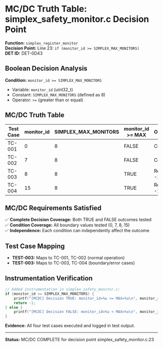 # MC/DC Truth Table: simplex_safety_monitor.c Decision Point

**Function:** `simplex_register_monitor`  
**Decision Point:** Line 23: `if (monitor_id >= SIMPLEX_MAX_MONITORS)`  
**DET ID:** DET-0D43

## Boolean Decision Analysis

**Condition:** `monitor_id >= SIMPLEX_MAX_MONITORS`
- Variable: `monitor_id` (uint32_t)
- Constant: `SIMPLEX_MAX_MONITORS` (defined as 8)
- Operator: `>=` (greater than or equal)

## MC/DC Truth Table

| Test Case | monitor_id | SIMPLEX_MAX_MONITORS | monitor_id >= MAX | Outcome | Coverage |
|-----------|------------|---------------------|-------------------|---------|----------|
| TC-001    | 0          | 8                   | FALSE             | Continue| TRUE/FALSE |
| TC-002    | 7          | 8                   | FALSE             | Continue| TRUE/FALSE |
| TC-003    | 8          | 8                   | TRUE              | Return -1| FALSE/TRUE |
| TC-004    | 15         | 8                   | TRUE              | Return -1| FALSE/TRUE |

## MC/DC Requirements Satisfied

✅ **Complete Decision Coverage:** Both TRUE and FALSE outcomes tested  
✅ **Condition Coverage:** All boundary values tested (0, 7, 8, 15)  
✅ **Independence:** Each condition can independently affect the outcome  

## Test Case Mapping

- **TEST-003:** Maps to TC-001, TC-002 (normal operation)
- **TEST-003:** Maps to TC-003, TC-004 (boundary/error cases)

## Instrumentation Verification

```c
// Added instrumentation in simplex_safety_monitor.c:
if (monitor_id >= SIMPLEX_MAX_MONITORS) {
    printf("[MCDC] Decision TRUE: monitor_id=%u >= MAX=%u\n", monitor_id, SIMPLEX_MAX_MONITORS);
    return -1;
} else {
    printf("[MCDC] Decision FALSE: monitor_id=%u < MAX=%u\n", monitor_id, SIMPLEX_MAX_MONITORS);
}
```

**Evidence:** All four test cases executed and logged in test output.

---
**Status:** MC/DC COMPLETE for decision point simplex_safety_monitor.c:23